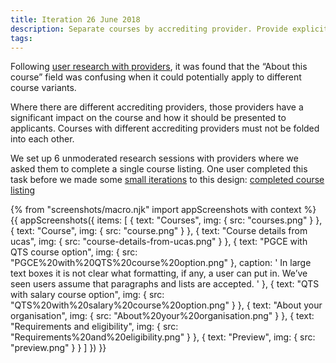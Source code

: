 ```yaml
---
title: Iteration 26 June 2018
description: Separate courses by accrediting provider. Provide explicit fields for each course offered.
tags:
---
```


Following [user research with providers](/publish-teacher-training/school-direct-view), it was found that the “About this course” field was confusing when it could potentially apply to different course variants.

Where there are different accrediting providers, those providers have a significant impact on the course and how it should be presented to applicants. Courses with different accrediting providers must not be folded into each other.

We set up 6 unmoderated research sessions with providers where we asked them to complete a single course listing. One user completed this task before we made some [small iterations](/publish-teacher-training/iteration-june-28) to this design: [completed course listing](https://docs.google.com/document/d/19zLJb1fplLHmrxZ2VlPsWCfdhqfK0DuoyKjCog8eeAE/edit?usp=sharing)

{% from "screenshots/macro.njk" import appScreenshots with context %}
{{ appScreenshots({
  items: [
    {
      text: "Courses",
      img: { src: "courses.png" }
    },
    {
      text: "Course",
      img: { src: "course.png" }
    },
    {
      text: "Course details from ucas",
      img: { src: "course-details-from-ucas.png" }
    },
    {
      text: "PGCE with QTS course option",
      img: { src: "PGCE%20with%20QTS%20course%20option.png" },
      caption: '
In large text boxes it is not clear what formatting, if any, a user can put in. We’ve seen users assume that paragraphs and lists are accepted.
      '
    },
    {
      text: "QTS with salary course option",
      img: { src: "QTS%20with%20salary%20course%20option.png" }
    },
    {
      text: "About your organisation",
      img: { src: "About%20your%20organisation.png" }
    },
    {
      text: "Requirements and eligibility",
      img: { src: "Requirements%20and%20eligibility.png" }
    },
    {
      text: "Preview",
      img: { src: "preview.png" }
    }
  ]
}) }}

